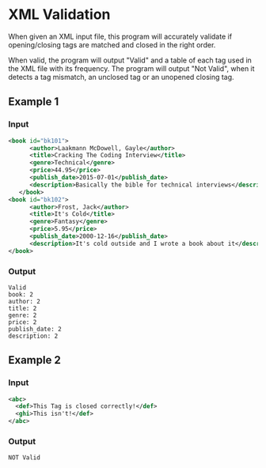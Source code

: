 # XML Validation

When given an XML input file, this program will accurately validate if opening/closing tags are matched and closed in the right order. 

When valid, the program will output "Valid" and a table of each tag used in the XML file with its frequency. The program will output "Not Valid", when it detects a tag mismatch, an unclosed tag or an unopened closing tag. 

## Example 1

### Input 
```XML
<book id="bk101">
      <author>Laakmann McDowell, Gayle</author>
      <title>Cracking The Coding Interview</title>
      <genre>Technical</genre>
      <price>44.95</price>
      <publish_date>2015-07-01</publish_date>
      <description>Basically the bible for technical interviews</description>
   </book>
<book id="bk102">
      <author>Frost, Jack</author>
      <title>It's Cold</title>
      <genre>Fantasy</genre>
      <price>5.95</price>
      <publish_date>2000-12-16</publish_date>
      <description>It's cold outside and I wrote a book about it</description>
</book>
```

### Output
```
Valid
book: 2
author: 2
title: 2
genre: 2
price: 2
publish_date: 2
description: 2
```
## Example 2

### Input
```XML
<abc>
  <def>This Tag is closed correctly!</def>
  <ghi>This isn't!</def>
</abc>
```
### Output
```
NOT Valid
```
